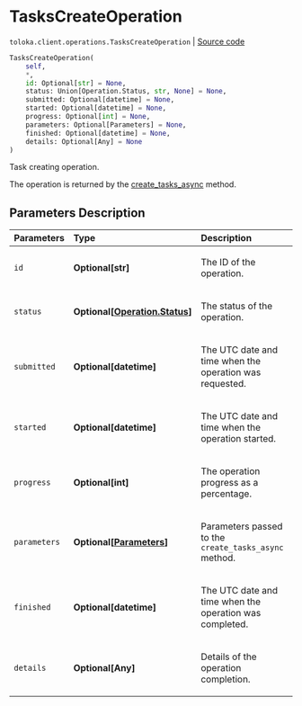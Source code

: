 # TasksCreateOperation
`toloka.client.operations.TasksCreateOperation` | [Source code](https://github.com/Toloka/toloka-kit/blob/v1.2.2/src/client/operations.py#L300)

```python
TasksCreateOperation(
    self,
    *,
    id: Optional[str] = None,
    status: Union[Operation.Status, str, None] = None,
    submitted: Optional[datetime] = None,
    started: Optional[datetime] = None,
    progress: Optional[int] = None,
    parameters: Optional[Parameters] = None,
    finished: Optional[datetime] = None,
    details: Optional[Any] = None
)
```

Task creating operation.


The operation is returned by the [create_tasks_async](toloka.client.TolokaClient.create_tasks_async.md) method.

## Parameters Description

| Parameters | Type | Description |
| :----------| :----| :-----------|
`id`|**Optional\[str\]**|<p>The ID of the operation.</p>
`status`|**Optional\[[Operation.Status](toloka.client.operations.Operation.Status.md)\]**|<p>The status of the operation.</p>
`submitted`|**Optional\[datetime\]**|<p>The UTC date and time when the operation was requested.</p>
`started`|**Optional\[datetime\]**|<p>The UTC date and time when the operation started.</p>
`progress`|**Optional\[int\]**|<p>The operation progress as a percentage.</p>
`parameters`|**Optional\[[Parameters](toloka.client.operations.TasksCreateOperation.Parameters.md)\]**|<p>Parameters passed to the `create_tasks_async` method.</p>
`finished`|**Optional\[datetime\]**|<p>The UTC date and time when the operation was completed.</p>
`details`|**Optional\[Any\]**|<p>Details of the operation completion.</p>
